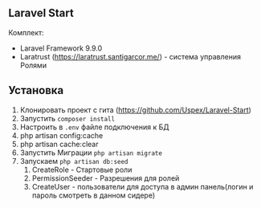 ## Laravel Start 

Комплект:
- Laravel Framework 9.9.0
- Laratrust (https://laratrust.santigarcor.me/) - система управления Ролями


## Установка

1. Клонировать проект с гита (https://github.com/Uspex/Laravel-Start)
2. Запустить `composer install`
3. Настроить в `.env` файле подключения к БД
4. php artisan config:cache
5. php artisan cache:clear
6. Запустить Миграции `php artisan migrate`
7. Запускаем `php artisan db:seed`    
   1. CreateRole - Стартовые роли
   2. PermissionSeeder - Разрешения для ролей
   3. CreateUser - пользователи для доступа в админ панель(логин и пароль смотреть в данном сидере)

